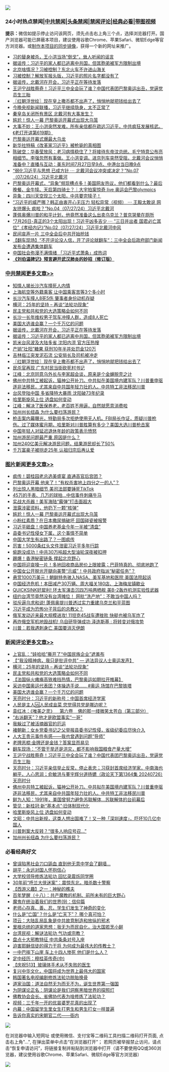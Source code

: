 ![](https://raw.githubusercontent.com/jsvpn/jsproxy/dev/64photo/fqnews-qr.jpg)

<div id="tt">
<h3>24小时热点禁闻|<a href="#%E4%B8%AD%E5%85%B1%E7%A6%81%E9%97%BB%E6%9B%B4%E5%A4%9A%E6%96%87%E7%AB%A0">中共禁闻</a>|<a href="#%E5%9B%BE%E7%89%87%E6%96%B0%E9%97%BB%E6%9B%B4%E5%A4%9A%E6%96%87%E7%AB%A0">头条禁闻</a>|<a href="#%E6%96%B0%E9%97%BB%E8%AF%84%E8%AE%BA%E6%9B%B4%E5%A4%9A%E6%96%87%E7%AB%A0">禁闻评论|<a href="#%E5%BF%85%E7%9C%8B%E7%BB%8F%E5%85%B8%E5%A5%BD%E6%96%87">经典必看</a>|<a href="https://2654106.xyz/3" target="_blank">带图视频</a></h3>
<div><b>提示：</b>微信如提示停止访问该网页，须先点击右上角三个点，选择浏览器打开。国产浏览器可能已屏蔽本项目，建议使用谷歌Chrome、苹果Safari、微软Edge等官方浏览器。或<a href="%E5%88%B6%E4%BD%9Cgit%E7%A6%81%E9%97%BB%E9%95%9C%E5%83%8F.md">制作本项目的同步镜像</a>，获得一个新的网址来推广。</div>
<ul>

<li><a href="/bblog/20240727/2067526.md">习的替身被杀，王小洪当场“倒戈”，耸人听闻的谣言</a></li>
<li><a href="/cbnews/20240727/2067561.md">据谣传：习近平的家人都已逃离中共国，但其胞弟被军方限制出境</a></li>
<li><a href="/bblog/20240727/2067524.md">北京啥情况？习被控制？东北火车不许进山海关</a></li>
<li><a href="/baitai/20240727/2067564.md">习被控制？解放军报头版，习近平的照片名字都没有了</a></li>
<li><a href="/cbnews/20240727/2067567.md">据谣传，北戴河在开会，习近平正在等待发落</a></li>
<li><a href="/comments/20240727/2067414.md">王沪宁战胜蔡奇！习近平三中全会玩了谁？中国代表团巴黎奥运出丑，党逼党员生三胎</a></li>
<li><a href="/cbnews/20240727/2067441.md">〖红朝浮世绘〗现在皇上撒币都不出声了，悄悄地就把钱给出去了</a></li>
<li><a href="/baitai/20240727/2067582.md">今晚央视新闻联播，习近平继续隐身，太不正常了</a></li>
<li><a href="/baitai/20240727/2067569.md">秦皇岛关闭所有景区 北戴河有大事发生？</a></li>
<li><a href="/topimagenews/20240727/2067547.md">尴尬！惊人一幕 巴黎奥运开幕式出现大乌笼</a></li>
<li><a href="/sohnews/20240727/2067423.md">大事不妙：王小洪突然发难，所有亲信都在疏远习近平，中共疯狂发展核武。《老灯开讲第619期》</a></li>
<li><a href="/sports/20240727/2067457.md">巴黎奥运开幕式爆最大乌龙</a></li>
<li><a href="/ccpdope/20240727/2067443.md">新华社特稿《改革家习近平》被枪毙的真相图</a></li>
<li><a href="/sohnews/20240727/2067481.md">陈破空：华春莹放风：老习病情稳住了？将接待东帝汶总统。毛宁特意公布亮相细节。李强忽然有事做。王小洪变调。进京列车突然受阻，北戴河会议悄悄准备中？直播与互动：美东时间7月27日早9点、中港台当日晚9点</a></li>
<li><a href="/sohnews/20240727/2067439.md">“弱化习近平与思想 已成方针 ⋯ 北戴河会议冲突或决定？”No.07（07/26/24）习近平北戴河</a></li>
<li><a href="/sohnews/20240727/2067447.md">巴黎奥运开幕式，“异象”频现槽点多！美国网友热议，他们都看到什么？最后晚餐、金牛犊、天启第四骑士？｜大宇拍案惊奇 live 奥运会巴黎olympics</a></li>
<li><a href="/bblog/20240727/2067563.md">异象：四川天空现三个太阳，中共要完犊子！</a></li>
<li><a href="/sohnews/20240728/2067624.md">“习近平的威严哪？韩正由衷开心无压力 轻松异常（视频） ⋯ 王毅太敢说  网友挤爆头 疯啦？”No.04（07/27/24）习近平北戴河</a></li>
<li><a href="/sohnews/20240727/2067579.md">蓬佩奥爆川普的和平计划，他竟然准备这么出卖乌克兰？普京哭晕在厕所</a></li>
<li><a href="/sohnews/20240728/2067600.md">“7月26日-真正的3个太阳出现！习近平凶多吉少 ⋯ “三日并出者 国君必亡其位”《孝经内记》”No.02（07/27/24）习近平北戴河中风</a></li>
<li><a href="/baitai/20240727/2067554.md">民间哀声一片 三中全会后中共开始抢钱</a></li>
<li><a href="/baitai/20240727/2067493.md">【翻车现场】“不开评论没人信，开了评论就翻车“：三中全会后政府部门新闻发布会遭遇集体翻车</a></li>
<li><a href="/baitai/20240727/2067485.md">中国社会弥漫不满情绪 「习近平式萧条」成热词</a></li>
<li><b><a href="/comments/20200207/1272816.md" target="_blank">《刘伯温碑记》预言避开武汉肺炎的妙招（修订版）</a></b></li>
</ul>
</div>

<div class="catlist">
<h3><a href="/cbnews/" target="_blank">中共禁闻</a><span><a href="/cbnews/" target="_blank" rel="nofollow">更多文章>></a></span></h3>
<ul>
<li><a href="/cbnews/20240728/2067664.md" target="_blank">知情人揭长沙汽车撞死人内情</a></li>
<li><a href="/cbnews/20240728/2067663.md" target="_blank">上海航空等外籍乘客 让中国乘客苦等3个多小时</a></li>
<li><a href="/cbnews/20240728/2067646.md" target="_blank">长沙汽车撞人8死5伤 肇事者身份动机存疑</a></li>
<li><a href="/comments/20240728/2067631.md" target="_blank">横河：25年的坚持 &#8211; 再谈“法轮功现象”</a></li>
<li><a href="/comments/20240728/2067614.md" target="_blank">民主党和共和党的大选策略会如何不同</a></li>
<li><a href="/cbnews/20240727/2067592.md" target="_blank">长沙一长年维权男子驾车冲撞人群，造成8人死亡</a></li>
<li><a href="/comments/20240727/2067588.md" target="_blank">美国大选谁会赢？一个千万亿的问题</a></li>
<li><a href="/cbnews/20240727/2067567.md" target="_blank">据谣传，北戴河在开会，习近平正在等待发落</a></li>
<li><a href="/cbnews/20240727/2067561.md" target="_blank">据谣传：习近平的家人都已逃离中共国，但其胞弟被军方限制出境</a></li>
<li><a href="/cbnews/20240727/2067519.md" target="_blank">凯米台风波及大陆多省 沈阳内涝 官方压热搜</a></li>
<li><a href="/cbnews/20240727/2067453.md" target="_blank">产销“壮阳”糖果 获刑10年半并处罚金120万</a></li>
<li><a href="/cbnews/20240727/2067452.md" target="_blank">吉林临江突发泥石流 公安局长及司机被冲走</a></li>
<li><a href="/cbnews/20240727/2067441.md" target="_blank">〖红朝浮世绘〗现在皇上撒币都不出声了，悄悄地就把钱给出去了</a></li>
<li><a href="/cbnews/20240727/2067416.md" target="_blank">民杀官再现 广东村民当街砍死村书记</a></li>
<li><a href="/cbnews/20240727/2067389.md" target="_blank">江峰：北京同意乌外长与李家超会谈，原来是个金蝉脱壳之计</a></li>
<li><a href="/comments/20240727/2067384.md" target="_blank">佛州中共特工被起诉，猫神公开补刀。中共拟在美国境内建军队？川普重申驱逐非法移民，尤其来自中共国年轻力壮的人。中共特工非法移民川普</a></li>
<li><a href="/cbnews/20240727/2067375.md" target="_blank">台风登陆中国 多省降特大暴雨 沈阳破73年纪录</a></li>
<li><a href="/comments/20240727/2067372.md" target="_blank">哈里斯旋风上位 选盘如何变动</a></li>
<li><a href="/cbnews/20240727/2067345.md" target="_blank">江峰：解决了医保养老，老百姓不用逼，自然就愿意消费啦</a></li>
<li><a href="/comments/20240727/2067313.md" target="_blank">加州州长纽森 为什么要扫荡游民？</a></li>
<li><a href="/comments/20240727/2067293.md" target="_blank">枪击案内幕曝光，特勤局多次拒绝使用无人机。FBI局长作证，质疑川普枪伤。过了媒体蜜月期，哈里斯对川普胜算有多少？美国大选川普枪击案</a></li>
<li><a href="/cbnews/20240727/2067280.md" target="_blank">中国年轻人对延迟退休年龄的政策表示愤怒</a></li>
<li><a href="/comments/20240727/2067258.md" target="_blank">加州游民问题最严重 原因是什么？</a></li>
<li><a href="/comments/20240726/2067203.md" target="_blank">加州240亿美元解决游民问题，结果游民却长了50%</a></li>
<li><a href="/cbnews/20240726/2067157.md" target="_blank">千万富豪子被拐走25年 认祖归宗后再认爱</a></li>

</ul>
</div>
<div class="catlist">
<h3><a href="/topimagenews/" target="_blank">图片新闻</a><span><a href="/topimagenews/" target="_blank" rel="nofollow">更多文章>></a></span></h3>
<ul>
<li><a href="/topimagenews/20240728/2067673.md" target="_blank">疯传！碧桂园老总选美盛宴 直通高官后宫团？</a></li>
<li><a href="/topimagenews/20240728/2067645.md" target="_blank">巴黎奥运开幕 他来了！“有权杀害地上四分之一的人”？</a></li>
<li><a href="/topimagenews/20240728/2067644.md" target="_blank">列出惊人黑暗细节 美司法部要锤死TikTok</a></li>
<li><a href="/topimagenews/20240728/2067643.md" target="_blank">45万的手表、几万的球拍…中信事件刺痛牛马</a></li>
<li><a href="/topimagenews/20240728/2067638.md" target="_blank">实战大杀器！美军海陆“霰弹”打击面超大</a></li>
<li><a href="/topimagenews/20240728/2067637.md" target="_blank">泄露涉密资料，他扔下一颗“核弹”</a></li>
<li><a href="/topimagenews/20240727/2067547.md" target="_blank">尴尬！惊人一幕 巴黎奥运开幕式出现大乌笼</a></li>
<li><a href="/topimagenews/20240727/2067374.md" target="_blank">小粉红素质？在日本撒尿搞破坏 回国碰瓷被报警</a></li>
<li><a href="/topimagenews/20240727/2067373.md" target="_blank">习近平砸盘！中国养老基金今年一半被“清盘”</a></li>
<li><a href="/topimagenews/20240727/2067349.md" target="_blank">县委书记性侵女下属，这个事情不简单</a></li>
<li><a href="/topimagenews/20240727/2067348.md" target="_blank">中国大学生有出路了？一图疯传</a></li>
<li><a href="/topimagenews/20240727/2067347.md" target="_blank">厉害！5000条红头文件泄密习近平多年行踪</a></li>
<li><a href="/topimagenews/20240727/2067327.md" target="_blank">偷跑没成功！中共30万吨超大型油轮深夜被扣押</a></li>
<li><a href="/topimagenews/20240727/2067326.md" target="_blank">踢爆！香港秘密链条 撑起北京野心</a></li>
<li><a href="/topimagenews/20240727/2067303.md" target="_blank">中国将迎哀嚎一片！多地回收商品房价上限披露；巴菲特真的、彻底地跑了</a></li>
<li><a href="/topimagenews/20240727/2067302.md" target="_blank">中国女公开脱光开腿向美警“示威”！中共政府指派“秘密任务”？</a></li>
<li><a href="/topimagenews/20240726/2067202.md" target="_blank">悬赏1000万美元！朝鲜特务骇入NASA、美军基地和医院 美国法院起诉</a></li>
<li><a href="/topimagenews/20240726/2067109.md" target="_blank">中国经济危机！本田减产30万辆、周大福关180店、上海梅龙镇歇业</a></li>
<li><a href="/topimagenews/20240726/2067108.md" target="_blank">QUICKSINK好犀利! 环太军演击沉四万吨两栖舰 美B-2轰炸机测实验性武器</a></li>
<li><a href="/topimagenews/20240726/2067107.md" target="_blank">纽约台湾节竟然没有台湾摊位！ 网批“洗产地”：不敢当中国人吗？</a></li>
<li><a href="/topimagenews/20240726/2067102.md" target="_blank">驳斥逼乌求和说! 蓬佩奥提川普透过实力重建乌克兰和平蓝图</a></li>
<li><a href="/topimagenews/20240726/2067094.md" target="_blank">习近平成为恐怖分子背后的总教父？</a></li>
<li><a href="/topimagenews/20240726/2067021.md" target="_blank">俄军发动近来最大规模进攻! 11坦克45战车遭挫败 快艇也被乌军炸了</a></li>
<li><a href="/topimagenews/20240726/2067003.md" target="_blank">再炸俄空军机地毁战机! 乌自研导弹成功 泽连斯基 : 将转变对俄攻势</a></li>
<li><a href="/topimagenews/20240726/2067002.md" target="_blank">川普：若我遇刺身亡 美国要消灭伊朗</a></li>

</ul>
</div>
<div class="catlist">
<h3><a href="/comments/" target="_blank">新闻评论</a><span><a href="/comments/" target="_blank" rel="nofollow">更多文章>></a></span></h3>
<ul>
<li><a href="/comments/20240728/2067677.md" target="_blank">上官乱：“娃哈哈”撕开了“中国民族企业”遮羞布</a></li>
<li><a href="/comments/20240728/2067672.md" target="_blank">【“我没精神病，我只是批评中共” — 逃法异议人士奥运发声】</a></li>
<li><a href="/comments/20240728/2067631.md" target="_blank">横河：25年的坚持 &#8211; 再谈“法轮功现象”</a></li>
<li><a href="/comments/20240728/2067614.md" target="_blank">民主党和共和党的大选策略会如何不同</a></li>
<li><a href="/comments/20240728/2067613.md" target="_blank">【法国纵火瘫痪高铁难挡热情，巴黎奥运如期拉开帷幕】</a></li>
<li><a href="/comments/20240727/2067595.md" target="_blank">采访中国奥运代表团？体操选手说&#8230;&#8230; #奥运 场馆在巴黎铁塔</a></li>
<li><a href="/comments/20240727/2067588.md" target="_blank">美国大选谁会赢？一个千万亿的问题</a></li>
<li><a href="/comments/20240727/2067577.md" target="_blank">天亮时分：习近平的新称号：中国首席经济学家</a></li>
<li><a href="/comments/20240727/2067539.md" target="_blank">人民是主人🆚人民成韭菜 您觉得共党是哪边呢？</a></li>
<li><a href="/comments/20240727/2067523.md" target="_blank">袁红冰：《唯美之灵》    第六卷    佛的那一缕微笑太苍白（第三部分）</a></li>
<li><a href="/comments/20240727/2067433.md" target="_blank">“右派翻天”？他才是欧盟事实“一哥”</a></li>
<li><a href="/comments/20240727/2067432.md" target="_blank">我躲过了被活摘器官的厄运</a></li>
<li><a href="/comments/20240727/2067431.md" target="_blank">褚朝新：女乡党委书记之父举报县委书记性侵，省级纪委应尽快介入</a></li>
<li><a href="/comments/20240727/2067419.md" target="_blank">人大王贵元事件有感——我也曾遇到问题“导师”</a></li>
<li><a href="/comments/20240727/2067418.md" target="_blank">老牌恶棍:金牌还是金钱？答案显而易见</a></li>
<li><a href="/comments/20240727/2067417.md" target="_blank">翻车现场：“不管干旱还是洪灾，都不影响我国粮食产量大增”</a></li>
<li><a href="/comments/20240727/2067414.md" target="_blank">王沪宁战胜蔡奇！习近平三中全会玩了谁？中国代表团巴黎奥运出丑，党逼党员生三胎</a></li>
<li><a href="/comments/20240727/2067390.md" target="_blank">天亮时分：习近平亲信举止反常，停止表忠；习获封首席经济学家，中南海也躺平，人心思润；俞敏洪与董宇辉分道扬镳（政论天下第1364集 20240726）天亮时分</a></li>
<li><a href="/comments/20240727/2067384.md" target="_blank">佛州中共特工被起诉，猫神公开补刀。中共拟在美国境内建军队？川普重申驱逐非法移民，尤其来自中共国年轻力壮的人。中共特工非法移民川普</a></li>
<li><a href="/comments/20240727/2067377.md" target="_blank">鲜为人知：1991年，美国曾努力避免苏联解体…苏联解体的台前幕后</a></li>
<li><a href="/comments/20240727/2067376.md" target="_blank">管见：新桂冠·新“基本点”·旧体制现代化</a></li>
<li><a href="/comments/20240727/2067372.md" target="_blank">哈里斯旋风上位 选盘如何变动</a></li>
<li><a href="/comments/20240727/2067346.md" target="_blank">文昭：中共出新规，这类人想出国难了！又一种「深圳速度」，吓坏10几亿中国人</a></li>
<li><a href="/comments/20240727/2067331.md" target="_blank">川普刺案大反转？“很多人响应号召…”</a></li>
<li><a href="/comments/20240727/2067313.md" target="_blank">加州州长纽森 为什么要扫荡游民？</a></li>

</ul>
</div>

<div class="catlist">
<h3>必看经典好文</h3>
<ul>
<li><a href="/topimagenews/20200928/1404412.md" target="_blank">曾误陷黑社会刀口舔血 直到他无意中学会了翻墙&#8230;</a></li>
<li><a href="/comments/20180624/961987.md" target="_blank">胡平：永远对国人怀抱信心</a></li>
<li><a href="/cbnews/20210517/1548104.md" target="_blank">大学校领导修炼法轮功 回忆录震烁同学圈</a></li>
<li><a href="/topimagenews/20171017/843193.md" target="_blank">30年前“呼兰大侠迷案”：震惊东北，暗杀数十警察</a></li>
<li><a href="/comments/20210210/1484775.md" target="_blank">【西游义趣】之一：神秘的樵夫</a></li>
<li><a href="/comments/20240704/2058130.md" target="_blank">百年梦醒（十八）：共产魔教的机制、前所未有的巨大野心</a></li>
<li><a href="/topimagenews/20180529/949649.md" target="_blank">魔鬼在统治着我们的世界(9)：信仰篇</a></li>
<li><a href="/cbnews/20211221/1668847.md" target="_blank">老师心存真、善、忍，学生们发生了神奇的变化</a></li>
<li><a href="/comments/20150430/391326.md" target="_blank">什么是“亡国”？什么是“亡天下”？ 哪个真可怕？</a></li>
<li><a href="/comments/20220730/1764893.md" target="_blank">项云：大陆乱局乱象是中共故意制造和放纵的邪术</a></li>
<li><a href="/tculture/20171201/863884.md" target="_blank">里根总统的道家思想：我无为而民自化，治大国若烹小鲜</a></li>
<li><a href="/comments/20240723/2065714.md" target="_blank">台湾民视：解谜法轮功 气功或宗教？</a></li>
<li><a href="/cbnews/20190701/1151453.md" target="_blank">盘点十大邪教特征 中共条条对号入座</a></li>
<li><a href="/comments/20200622/1346846.md" target="_blank">迫害耶稣信徒的得力干将  为何成为最伟大的传教士？</a></li>
<li><a href="/cbnews/20200611/1343057.md" target="_blank">一中巴摔下山崖 车上十四人惨死 他们是什么人？</a></li>
<li><a href="/tculture/xiulian/20151105/467870.md" target="_blank">定中经历：穆桂英传奇(中)</a></li>
<li><a href="/cbnews/20210526/1554325.md" target="_blank">【庆祝513】玻璃体手术从不失败的医生</a></li>
<li><a href="/comments/20220924/485408.md" target="_blank">复兴中华文化，中国将成为世界上最伟大的国家</a></li>
<li><a href="/comments/20210805/1600200.md" target="_blank">韩国著名电视编剧修炼法轮功脱胎换骨</a></li>
<li><a href="/comments/20220722/1761708.md" target="_blank">道家治国：道法自然无为而无不为，诞生世界第一强国</a></li>
<li><a href="/comments/20201031/1423298.md" target="_blank">为阴谋论正名：阴谋论是我们洞察黑暗世界的探照灯</a></li>
<li><a href="/sohnews/20150109/351438.md" target="_blank">佛教协会会长、省佛协代表为啥修炼了法轮功？</a></li>
<li><a href="/aomi/qiwen/20151223/484507.md" target="_blank">视频：三千年一开的优昙婆罗花真的出现了</a></li>
<li><a href="/comments/20240126/1992876.md" target="_blank">内幕：中国留学生里女生打男生和男生打女一样普遍</a></li>
<li><a href="/lifebaike/20221107/1807601.md" target="_blank">告诉你真实的宋朝官二代——衙内</a></li>

</ul>
</div>

![](https://raw.githubusercontent.com/jsvpn/jsproxy/dev/64photo/fqnews-qr.jpg)

在浏览器中输入短网址 或使用微信、支付宝等二维码工具扫描二维码打开页面, 点击右上角"...", 在弹出菜单中点击“在浏览器打开”； 若网页被举报禁止访问，请点击“恢复申请访问”，将链接复制并粘贴到浏览器中打开（请不要使用QQ或360浏览器，建议使用谷歌Chrome、苹果Safari、微软Edge等官方浏览器）

![](https://raw.githubusercontent.com/jsvpn/jsproxy/dev/64photo/wx.jpg)